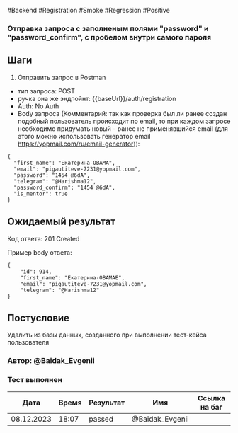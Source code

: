 #Backend #Registration #Smoke #Regression #Positive

### Отправка запроса с заполненым полями "password" и "password_confirm", с пробелом внутри самого пароля

## Шаги

1. Отправить запрос в Postman
- тип запроса: POST
- ручка она же эндпойнт: {{baseUrl}}/auth/registration
- Auth: No Auth
- Body запроса (Комментарий: так как проверка был ли ранее создан подобный пользователь происходит по email, то при каждом запросе необходимо придумать новый - ранее не применявшийся email (для этого можно использовать генератор email https://yopmail.com/ru/email-generator)): 
```
{
  "first_name": "Екатерина-OBAMA",
  "email": "pigautiteve-7231@yopmail.com",
  "password": "1454 @6dA",
  "telegram": "@Harishma12",
  "password_confirm": "1454 @6dA",
  "is_mentor": true
}
```
## Ожидаемый результат

Код ответа: 201 Created

Пример body ответа:
```
{
    "id": 914,
    "first_name": "Екатерина-OBAMAЕ",
    "email": "pigautiteve-7231@yopmail.com",
    "telegram": "@Harishma12"
}
```

## Постусловие

Удалить из базы данных, созданного при выполнении тест-кейса пользователя 

### Автор: @Baidak_Evgenii

### Тест выполнен
|     Дата    | Время | Результат   |   Имя  | Cсылка на баг  |
|     ---     |  ---  |    ---      |   ---  |      ---       |
|  08.12.2023 | 18:07 |    passed   | @Baidak_Evgenii |       |